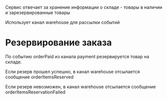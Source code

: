 Сервис отвечает за хранение информации о складе - товары в наличии и зарезервированные товары

Использует канал warehouse для рассылки событий

# Резервирование заказа
По событию orderPaid из канала payment резервируется товар на складе.

Если резерв прошел успешно, в канал warehouse отсылается сообщение orderItemsReserved

Если резерв невозможен, в канал warehouse отсылается сообщение orderItemsReservationFailed